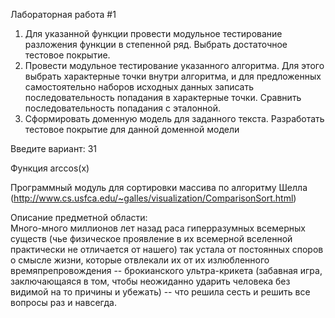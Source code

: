 Лабораторная работа #1
1. Для указанной функции провести модульное тестирование разложения функции в степенной ряд. Выбрать достаточное тестовое покрытие.
2. Провести модульное тестирование указанного алгоритма. Для этого выбрать характерные точки внутри алгоритма, и для предложенных самостоятельно наборов исходных данных записать последовательность попадания в характерные точки. Сравнить последовательность попадания с эталонной.
3. Сформировать доменную модель для заданного текста.  Разработать тестовое покрытие для данной доменной модели

Введите вариант: 31

Функция arccos(x)

Программный модуль для сортировки массива по алгоритму Шелла (http://www.cs.usfca.edu/~galles/visualization/ComparisonSort.html)

Описание предметной области:  
Много-много миллионов лет назад раса гиперразумных всемерных существ (чье физическое проявление в их всемерной вселенной практически не отличается от нашего) так устала от постоянных споров о смысле жизни, которые отвлекали их от их излюбленного времяпрепровождения -- брокианского ультра-крикета (забавная игра, заключающаяся в том, чтобы неожиданно ударить человека без видимой на то причины и убежать) -- что решила сесть и решить все вопросы раз и навсегда.
